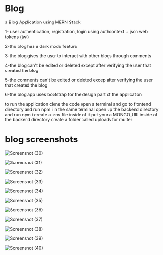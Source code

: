 # Blog
a Blog Application using MERN Stack

1- user authentication, registration, login using authcontext + json web tokens (jwt)


2-the blog has a dark mode feature  


3-the blog gives the user to interact with other blogs through comments


4-the blog can't be edited or deleted except after verifying the user that created the blog 


5-the comments can't be edited or deleted excep after verifying the user that created the blog


6-the blog app uses bootstrap for the design part of the application



to run the application clone the code 
open a terminal and go to frontend directory and run npm i
in the same terminal open up the backend directory and run npm i
create a .env file inside of it put your a MONGO_URI
inside of the backend directory create a folder called uploads for multer

# blog screenshots
![Screenshot (30)](https://github.com/Waleed-xc/Blog/assets/102128756/3697e660-da34-48df-b3af-3dfa37a56894)

![Screenshot (31)](https://github.com/Waleed-xc/Blog/assets/102128756/cdc683d1-9598-4b06-b5c2-df14e63ea8ce)

![Screenshot (32)](https://github.com/Waleed-xc/Blog/assets/102128756/47ebd12a-de42-4bd2-9542-c7eebe4d87e4)

![Screenshot (33)](https://github.com/Waleed-xc/Blog/assets/102128756/5b01b3df-8abf-435d-9463-7732ba536565)

![Screenshot (34)](https://github.com/Waleed-xc/Blog/assets/102128756/1bb55b32-b794-4f2b-b259-6f69590cd76f)

![Screenshot (35)](https://github.com/Waleed-xc/Blog/assets/102128756/30a621df-70fe-473c-8cfd-920d032283bb)

![Screenshot (36)](https://github.com/Waleed-xc/Blog/assets/102128756/e33f155b-1bee-4ae9-843c-04211e131e2d)

![Screenshot (37)](https://github.com/Waleed-xc/Blog/assets/102128756/a85f6d19-371f-49bc-840b-1f3c977632c2)

![Screenshot (38)](https://github.com/Waleed-xc/Blog/assets/102128756/add42146-fcae-4a2c-b21c-0f94b2132742)

![Screenshot (39)](https://github.com/Waleed-xc/Blog/assets/102128756/595dd81d-0bf1-486d-913b-c488520141ff)

![Screenshot (40)](https://github.com/Waleed-xc/Blog/assets/102128756/05ca5320-70d9-4f0d-b6af-2b9563f0e23f)
